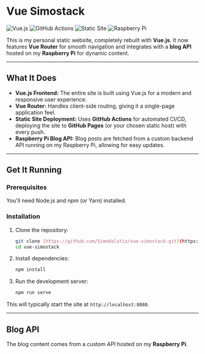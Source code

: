 # Vue Simostack

![Vue.js](https://img.shields.io/badge/Vue.js-4FC08D?style=for-the-badge&logo=vue.js&logoColor=white)
![GitHub Actions](https://img.shields.io/badge/GitHub%20Actions-2088FF?style=for-the-badge&logo=github-actions&logoColor=white)
![Static Site](https://img.shields.io/badge/Static%20Site-blueviolet?style=for-the-badge)
![Raspberry Pi](https://img.shields.io/badge/Raspberry%20Pi-A22846?style=for-the-badge&logo=raspberry-pi&logoColor=white)

This is my personal static website, completely rebuilt with **Vue.js**. It now features **Vue Router** for smooth navigation and integrates with a **blog API** hosted on my **Raspberry Pi** for dynamic content.

---

## What It Does

- **Vue.js Frontend:** The entire site is built using Vue.js for a modern and responsive user experience.
- **Vue Router:** Handles client-side routing, giving it a single-page application feel.
- **Static Site Deployment:** Uses **GitHub Actions** for automated CI/CD, deploying the site to **GitHub Pages** (or your chosen static host) with every push.
- **Raspberry Pi Blog API:** Blog posts are fetched from a custom backend API running on my Raspberry Pi, allowing for easy updates.

---

## Get It Running

### Prerequisites

You'll need Node.js and npm (or Yarn) installed.

### Installation

1.  Clone the repository:
    ```bash
    git clone [https://github.com/Simodalstix/vue-simostack.git](https://github.com/Simodalstix/vue-simostack.git)
    cd vue-simostack
    ```
2.  Install dependencies:

    ```bash
    npm install

    ```

3.  Run the development server:

    ```bash
    npm run serve

    ```

This will typically start the site at `http://localhost:8080`.

---

## Blog API

The blog content comes from a custom API hosted on my **Raspberry Pi**.
